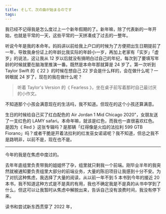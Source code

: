 ```yaml
---
title: そして、次の曲が始まるのです
tags:
---
```

我已经不记得我是怎么度过上一个新年假期的了。新年嘛，除了代表新的一年开始，也就是平常的一天，这些平常的一天拼凑成了过去的一整年。

听说今年是我的本命年。妈妈讲以前给我上户口的时候为了方便把出生日期提前了一年，导致我身份证上的年龄比我实际的年龄小一岁，再加上老家有「实岁」「虚岁」的说法，这让我从 12 岁以后就没有搞明白过自己的年纪，每次到了要填写年龄的时候就要在脑海里推演一番。既然是本命年那就算是 24 岁了。第一次听到 Taylor Swift 的《 22 》的时候在想自己 22 岁会是什么样的，会在做什么呢？一转眼就 24 岁了，现在的我在做什么呢？

> 听着 Taylor's Version 的《 Fearless 》，坐在桌子前写着那时自己最讨厌的小作文。

不知道那个小孩会满意现在的生活吗，我不知道。但现在的这个小孩还算满意。

生日的时候给自己买了红白配色的 Air Jordan 1 Mid Chicago 2020"，女朋友送了一支红色的 LAMY safari。本命年嘛，就该是红色，而我也一直很喜欢红色。是因为《 Red 》这张专辑吗？是那辆「红得像是火焰的法拉利 599 GTB Fiorano」吗？或者干脆是开着法拉利的红发巫女诺诺呢？我不知道，但总之我不是路明非，以前不是，现在也不是。

***

今年的我是在焦虑中度过的。

去年年底组里负责带我的姐姐怀了孕，组里就只剩我一个前端。刚毕业半年的我突然就被通知要负责组里大部分的前端业务，大量的陈旧项目让我感到十分不安。为了对抗这种焦虑，我选择了大量的阅读，从以前一年不到 5 本书到今年的接近 20 本书，我不知道这种方式是不是真的有用，我也不确定我是不是真的从书中学到了什么，但这可以让我暂时从焦虑中解脱出来，告诉自己没有浪费时间，我没有停下来。

读书和尝试新东西贯穿了 2022 年，